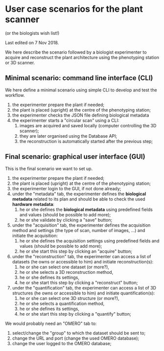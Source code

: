 User case scenarios for the plant scanner
=========================================
(or the biologists wish list!)

Last edited on 7 Nov 2018.

We here describe the scenario followed by a biologist experimenter to acquire and reconstruct the plant architecture using the phenotyping station or 3D scanner.

## Minimal scenario: command line interface (CLI)
We here define a minimal scenario using simple CLI to develop and test the workflow. 

1. the experimenter prepare the plant if needed;
2. the plant is placed (upright) at the centre of the phenotyping station;
3. the experimenter checks the JSON file defining biological metadata
4. the experimenter starts a "circular scan" using a CLI:
   1. images are acquired and saved locally (computer controlling the 3D scanner);
   2. they are later organised using the Database API;
   3. the reconstruction is automatically started after the previous step;

## Final scenario: graphical user interface (GUI)
This is the final scenario we want to set up.

1. the experimenter prepare the plant if needed;
2. the plant is placed (upright) at the centre of the phenotyping station;
3. the experimenter login to the GUI, if not done already;
4. under the "metadata" tab, the experimenter defines the **biological metadata** related to its plan and should be able to check the used **hardware metadata**:
   1. he or she defines the **biological metadata** using predefined fields and values (should be possible to add more);
   2. he or she validate by clicking a "save" button;
5. under the "acquisition" tab, the experimenter defines the acquisition method and settings (the type of scan, number of images, ...) and initiate the acquisition:
   1. he or she defines the acquisition settings using predefined fields and values (should be possible to add more);
   2. he or she start this step by clicking an "acquire" button;
6. under the "reconstruction" tab, the experimenter can access a list of datasets (he owns or accessible to him) and initiate reconstruction(s):
   1. he or she can select one dataset (or more?),
   2. he or she selects a 3D reconstruction method,
   3. he or she defines its settings,
   4. he or she start this step by clicking a "reconstruct" button;
7. under the "quantification" tab, the experimenter can access a list of 3D structures (he owns or accessible to him) and initiate quantification(s):
   1. he or she can select one 3D structure (or more?),
   2. he or she selects a quantification method,
   3. he or she defines its settings,
   4. he or she start this step by clicking a "quantify" button;

We would probably need an "OMERO" tab to:
1. select/change the "group" to which the dataset should be sent to;
2. change the URL and port (change the used OMERO database);
3. change the user logged to the OMERO database;
